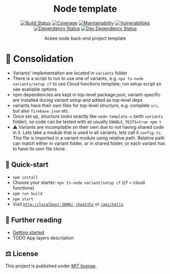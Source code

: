 <div align="center">

# Node template

[![Build Status](https://img.shields.io/travis/com/AckeeCZ/node-template/master.svg?style=flat-square)](https://travis-ci.com/AckeeCZ/node-template)
[![Coverage](https://img.shields.io/codeclimate/coverage/AckeeCZ/node-template.svg?style=flat-square)](https://codeclimate.com/github/AckeeCZ/node-template)
[![Maintainability](https://img.shields.io/codeclimate/maintainability/AckeeCZ/node-template.svg?style=flat-square)](https://codeclimate.com/github/AckeeCZ/node-template)
[![Vulnerabilities](https://img.shields.io/snyk/vulnerabilities/github/AckeeCZ/node-template.svg?style=flat-square)](https://snyk.io/test/github/AckeeCZ/node-template?targetFile=package.json)
[![Dependency Status](https://img.shields.io/david/AckeeCZ/node-template.svg?style=flat-square)](https://david-dm.org/AckeeCZ/node-template)
[![Dev Dependency Status](https://img.shields.io/david/dev/AckeeCZ/node-template.svg?style=flat-square)](https://david-dm.org/AckeeCZ/node-template?type=dev)

Ackee node back-end project template

</div>

# 🚧 Consolidation

- Variants' implementation are located in `variants` folder
- There is a script to run to use one of variants, e.g. `npx ts-node variants/setup cf` to use Cloud functions template; run setup script so see available options
- npm dependencies are kept in top-level package.json, variant-specific are installed during variant setup and added as top-level deps
- variants have their own files for top-level structure, e.g. complete `src`, but also `firebase.json` etc.
- Once set up, structure looks exactly like `node-template-x` (with `variants` folder), so code can be tested with as usually `ENABLE_TESTS=true npm t`
- ⚠️ Variants are incompilable on their own due to not having shared code in it. Lets take a module that is used in all variants, lets call it `config.ts`. This file is imported in a variant module using relative path. Relative path can match either in variant folder, or in shared folder, or each variant has to have its own file clone.

## 🚀 Quick-start

- `npm install`
- Choose your starter: `npx ts-node variant/setup cf` (cf = cloud functions)
- `npm run build`
- `npm start`
- Visit [`http://localhost:3000/`](http://localhost:3000/), [`/healthz`](http://localhost:3000/healthz) or [`/api/hello`](http://localhost:3000/api/hello)

## 📒 Further reading

- [Getting started](./docs/getting-started.md)
- TODO App layers description

## ⚖️ License

This project is published under [MIT license](./LICENSE).
